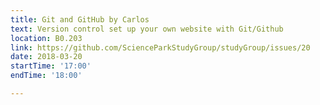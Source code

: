 ```yaml
---
title: Git and GitHub by Carlos
text: Version control set up your own website with Git/Github
location: B0.203
link: https://github.com/ScienceParkStudyGroup/studyGroup/issues/20
date: 2018-03-20
startTime: '17:00'
endTime: '18:00'

---
```


